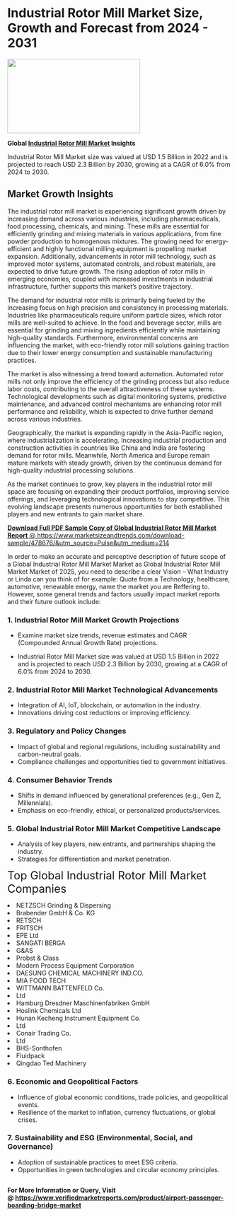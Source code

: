 <H1>Industrial Rotor Mill Market Size, Growth and Forecast from 2024 - 2031</H1><img class="aligncenter size-medium wp-image-584254" src="https://thirdeyenews.in/wp-content/uploads/2024/09/Global-Market-Research-300x168.jpeg" alt="" width="300" height="168" /><p><strong>Global&nbsp;<a href="https://www.marketsizeandtrends.com/download-sample/478676/&amp;utm_source=Pulse&amp;utm_medium=214">Industrial Rotor Mill Market</a> Insights</strong></p><p>Industrial Rotor Mill Market size was valued at USD 1.5 Billion in 2022 and is projected to reach USD 2.3 Billion by 2030, growing at a CAGR of 6.0% from 2024 to 2030.</p><p><h2>Market Growth Insights</h2> <p>The industrial rotor mill market is experiencing significant growth driven by increasing demand across various industries, including pharmaceuticals, food processing, chemicals, and mining. These mills are essential for efficiently grinding and mixing materials in various applications, from fine powder production to homogenous mixtures. The growing need for energy-efficient and highly functional milling equipment is propelling market expansion. Additionally, advancements in rotor mill technology, such as improved motor systems, automated controls, and robust materials, are expected to drive future growth. The rising adoption of rotor mills in emerging economies, coupled with increased investments in industrial infrastructure, further supports this market’s positive trajectory.</p> <p><a href="#"></a></p> <p>The demand for industrial rotor mills is primarily being fueled by the increasing focus on high precision and consistency in processing materials. Industries like pharmaceuticals require uniform particle sizes, which rotor mills are well-suited to achieve. In the food and beverage sector, mills are essential for grinding and mixing ingredients efficiently while maintaining high-quality standards. Furthermore, environmental concerns are influencing the market, with eco-friendly rotor mill solutions gaining traction due to their lower energy consumption and sustainable manufacturing practices.</p> <p>The market is also witnessing a trend toward automation. Automated rotor mills not only improve the efficiency of the grinding process but also reduce labor costs, contributing to the overall attractiveness of these systems. Technological developments such as digital monitoring systems, predictive maintenance, and advanced control mechanisms are enhancing rotor mill performance and reliability, which is expected to drive further demand across various industries.</p> <p>Geographically, the market is expanding rapidly in the Asia-Pacific region, where industrialization is accelerating. Increasing industrial production and construction activities in countries like China and India are fostering demand for rotor mills. Meanwhile, North America and Europe remain mature markets with steady growth, driven by the continuous demand for high-quality industrial processing solutions.</p> <p>As the market continues to grow, key players in the industrial rotor mill space are focusing on expanding their product portfolios, improving service offerings, and leveraging technological innovations to stay competitive. This evolving landscape presents numerous opportunities for both established players and new entrants to gain market share.</p> <p><a href="#"></p><p><span class=""><strong>Download Full PDF Sample Copy of Global Industrial Rotor Mill Market Report</strong> @ <a href="https://www.marketsizeandtrends.com/download-sample/478676/&amp;utm_source=Pulse&amp;utm_medium=214" target="_blank">https://www.marketsizeandtrends.com/download-sample/478676/&amp;utm_source=Pulse&amp;utm_medium=214</a></span></p><p>In order to make an accurate and perceptive description of future scope of a Global&nbsp;Industrial Rotor Mill Market Market as Global&nbsp;Industrial Rotor Mill Market Market of 2025, you need to describe a clear Vision &ndash; What Industry or Linda can you think of for example: Quote from a Technology, healthcare, automotive, renewable energy, name the market you are Reffering to. However, some general trends and factors usually impact market reports and their future outlook include:</p><h3>1.&nbsp;<strong>Industrial Rotor Mill Market Growth Projections</strong></h3><ul><li>Examine market size trends, revenue estimates and CAGR (Compounded Annual Growth Rate) projections.</li><li><p>Industrial Rotor Mill Market size was valued at USD 1.5 Billion in 2022 and is projected to reach USD 2.3 Billion by 2030, growing at a CAGR of 6.0% from 2024 to 2030.</p></li></ul><h3>2.&nbsp;<strong>Industrial Rotor Mill Market Technological Advancements</strong></h3><ul><li>Integration of AI, IoT, blockchain, or automation in the industry.</li><li>Innovations driving cost reductions or improving efficiency.</li></ul><h3>3.&nbsp;<strong>Regulatory and Policy Changes</strong></h3><ul><li>Impact of global and regional regulations, including sustainability and carbon-neutral goals.</li><li>Compliance challenges and opportunities tied to government initiatives.</li></ul><h3>4.&nbsp;<strong>Consumer Behavior Trends</strong></h3><ul><li>Shifts in demand influenced by generational preferences (e.g., Gen Z, Millennials).</li><li>Emphasis on eco-friendly, ethical, or personalized products/services.</li></ul><h3>5.&nbsp;<strong>Global Industrial Rotor Mill Market Competitive Landscape</strong></h3><ul><li>Analysis of key players, new entrants, and partnerships shaping the industry.</li><li>Strategies for differentiation and market penetration.</li></ul><p data-pm-slice="1 1 []"><span style="color: inherit; font-family: inherit; font-size: 25px;">Top Global Industrial Rotor Mill Market Companies</span></p><div class="" data-test-id=""><p><li>NETZSCH Grinding & Dispersing</li><li> Brabender GmbH & Co. KG</li><li> RETSCH</li><li> FRITSCH</li><li> EPE Ltd</li><li> SANGATI BERGA</li><li> G&AS</li><li> Probst & Class</li><li> Modern Process Equipment Corporation</li><li> DAESUNG CHEMICAL MACHINERY IND.CO.</li><li> MIA FOOD TECH</li><li> WITTMANN BATTENFELD Co.</li><li> Ltd</li><li> Hamburg Dresdner Maschinenfabriken GmbH</li><li> Hoslink Chemicals Ltd</li><li> Hunan Kecheng Instrument Equipment Co.</li><li>Ltd</li><li> Conair Trading Co.</li><li> Ltd</li><li> BHS-Sonthofen</li><li> Fluidpack</li><li> Qingdao Ted Machinery</li></p></div><h3>6.&nbsp;<strong>Economic and Geopolitical Factors</strong></h3><ul><li>Influence of global economic conditions, trade policies, and geopolitical events.</li><li>Resilience of the market to inflation, currency fluctuations, or global crises.</li></ul><h3>7.&nbsp;<strong>Sustainability and ESG (Environmental, Social, and Governance)</strong></h3><ul><li>Adoption of sustainable practices to meet ESG criteria.</li><li>Opportunities in green technologies and circular economy principles.</li></ul><h2><strong style="font-size: 14px;">For More Information or Query, Visit @&nbsp;</strong><a style="background-color: #ffffff; font-size: 14px;" href="https://www.marketsizeandtrends.com/report/industrial-rotor-mill-market/" target="_blank">https://www.verifiedmarketreports.com/product/airport-passenger-boarding-bridge-market</a></h2>
